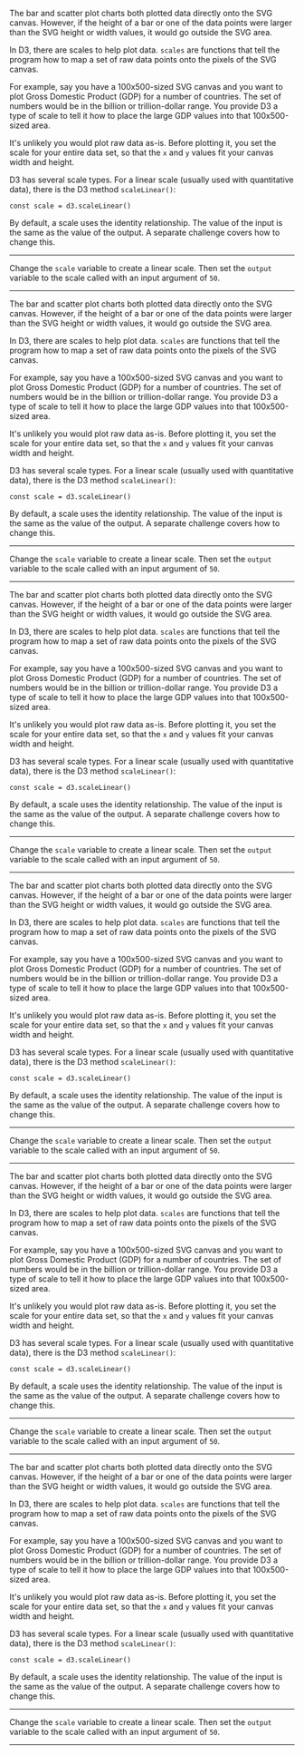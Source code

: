 <div class="challenge-instructions data-visualization-with-d3"><div><section id="description">
<p>The bar and scatter plot charts both plotted data directly onto the SVG canvas. However, if the height of a bar or one of the data points were larger than the SVG height or width values, it would go outside the SVG area.</p>
<p>In D3, there are scales to help plot data. <code>scales</code> are functions that tell the program how to map a set of raw data points onto the pixels of the SVG canvas.</p>
<p>For example, say you have a 100x500-sized SVG canvas and you want to plot Gross Domestic Product (GDP) for a number of countries. The set of numbers would be in the billion or trillion-dollar range. You provide D3 a type of scale to tell it how to place the large GDP values into that 100x500-sized area.</p>
<p>It's unlikely you would plot raw data as-is. Before plotting it, you set the scale for your entire data set, so that the <code>x</code> and <code>y</code> values fit your canvas width and height.</p>
<p>D3 has several scale types. For a linear scale (usually used with quantitative data), there is the D3 method <code>scaleLinear()</code>:</p>
<pre class="language-js" tabindex="0"><code class="language-js"><span class="token keyword">const</span> scale <span class="token operator">=</span> d3<span class="token punctuation">.</span><span class="token function">scaleLinear</span><span class="token punctuation">(</span><span class="token punctuation">)</span>
</code></pre>
<p>By default, a scale uses the identity relationship. The value of the input is the same as the value of the output. A separate challenge covers how to change this.</p>
</section></div><hr/><div><section id="instructions">
<p>Change the <code>scale</code> variable to create a linear scale. Then set the <code>output</code> variable to the scale called with an input argument of <code>50</code>.</p>
</section></div><hr/></div><div class="challenge-instructions data-visualization-with-d3"><div><section id="description">
<p>The bar and scatter plot charts both plotted data directly onto the SVG canvas. However, if the height of a bar or one of the data points were larger than the SVG height or width values, it would go outside the SVG area.</p>
<p>In D3, there are scales to help plot data. <code>scales</code> are functions that tell the program how to map a set of raw data points onto the pixels of the SVG canvas.</p>
<p>For example, say you have a 100x500-sized SVG canvas and you want to plot Gross Domestic Product (GDP) for a number of countries. The set of numbers would be in the billion or trillion-dollar range. You provide D3 a type of scale to tell it how to place the large GDP values into that 100x500-sized area.</p>
<p>It's unlikely you would plot raw data as-is. Before plotting it, you set the scale for your entire data set, so that the <code>x</code> and <code>y</code> values fit your canvas width and height.</p>
<p>D3 has several scale types. For a linear scale (usually used with quantitative data), there is the D3 method <code>scaleLinear()</code>:</p>
<pre class="language-js" tabindex="0"><code class="language-js"><span class="token keyword">const</span> scale <span class="token operator">=</span> d3<span class="token punctuation">.</span><span class="token function">scaleLinear</span><span class="token punctuation">(</span><span class="token punctuation">)</span>
</code></pre>
<p>By default, a scale uses the identity relationship. The value of the input is the same as the value of the output. A separate challenge covers how to change this.</p>
</section></div><hr/><div><section id="instructions">
<p>Change the <code>scale</code> variable to create a linear scale. Then set the <code>output</code> variable to the scale called with an input argument of <code>50</code>.</p>
</section></div><hr/></div><div class="challenge-instructions data-visualization-with-d3"><div><section id="description">
<p>The bar and scatter plot charts both plotted data directly onto the SVG canvas. However, if the height of a bar or one of the data points were larger than the SVG height or width values, it would go outside the SVG area.</p>
<p>In D3, there are scales to help plot data. <code>scales</code> are functions that tell the program how to map a set of raw data points onto the pixels of the SVG canvas.</p>
<p>For example, say you have a 100x500-sized SVG canvas and you want to plot Gross Domestic Product (GDP) for a number of countries. The set of numbers would be in the billion or trillion-dollar range. You provide D3 a type of scale to tell it how to place the large GDP values into that 100x500-sized area.</p>
<p>It's unlikely you would plot raw data as-is. Before plotting it, you set the scale for your entire data set, so that the <code>x</code> and <code>y</code> values fit your canvas width and height.</p>
<p>D3 has several scale types. For a linear scale (usually used with quantitative data), there is the D3 method <code>scaleLinear()</code>:</p>
<pre class="language-js" tabindex="0"><code class="language-js"><span class="token keyword">const</span> scale <span class="token operator">=</span> d3<span class="token punctuation">.</span><span class="token function">scaleLinear</span><span class="token punctuation">(</span><span class="token punctuation">)</span>
</code></pre>
<p>By default, a scale uses the identity relationship. The value of the input is the same as the value of the output. A separate challenge covers how to change this.</p>
</section></div><hr/><div><section id="instructions">
<p>Change the <code>scale</code> variable to create a linear scale. Then set the <code>output</code> variable to the scale called with an input argument of <code>50</code>.</p>
</section></div><hr/></div><div class="challenge-instructions data-visualization-with-d3"><div><section id="description">
<p>The bar and scatter plot charts both plotted data directly onto the SVG canvas. However, if the height of a bar or one of the data points were larger than the SVG height or width values, it would go outside the SVG area.</p>
<p>In D3, there are scales to help plot data. <code>scales</code> are functions that tell the program how to map a set of raw data points onto the pixels of the SVG canvas.</p>
<p>For example, say you have a 100x500-sized SVG canvas and you want to plot Gross Domestic Product (GDP) for a number of countries. The set of numbers would be in the billion or trillion-dollar range. You provide D3 a type of scale to tell it how to place the large GDP values into that 100x500-sized area.</p>
<p>It's unlikely you would plot raw data as-is. Before plotting it, you set the scale for your entire data set, so that the <code>x</code> and <code>y</code> values fit your canvas width and height.</p>
<p>D3 has several scale types. For a linear scale (usually used with quantitative data), there is the D3 method <code>scaleLinear()</code>:</p>
<pre class="language-js" tabindex="0"><code class="language-js"><span class="token keyword">const</span> scale <span class="token operator">=</span> d3<span class="token punctuation">.</span><span class="token function">scaleLinear</span><span class="token punctuation">(</span><span class="token punctuation">)</span>
</code></pre>
<p>By default, a scale uses the identity relationship. The value of the input is the same as the value of the output. A separate challenge covers how to change this.</p>
</section></div><hr/><div><section id="instructions">
<p>Change the <code>scale</code> variable to create a linear scale. Then set the <code>output</code> variable to the scale called with an input argument of <code>50</code>.</p>
</section></div><hr/></div><div class="challenge-instructions data-visualization-with-d3"><div><section id="description">
<p>The bar and scatter plot charts both plotted data directly onto the SVG canvas. However, if the height of a bar or one of the data points were larger than the SVG height or width values, it would go outside the SVG area.</p>
<p>In D3, there are scales to help plot data. <code>scales</code> are functions that tell the program how to map a set of raw data points onto the pixels of the SVG canvas.</p>
<p>For example, say you have a 100x500-sized SVG canvas and you want to plot Gross Domestic Product (GDP) for a number of countries. The set of numbers would be in the billion or trillion-dollar range. You provide D3 a type of scale to tell it how to place the large GDP values into that 100x500-sized area.</p>
<p>It's unlikely you would plot raw data as-is. Before plotting it, you set the scale for your entire data set, so that the <code>x</code> and <code>y</code> values fit your canvas width and height.</p>
<p>D3 has several scale types. For a linear scale (usually used with quantitative data), there is the D3 method <code>scaleLinear()</code>:</p>
<pre class="language-js" tabindex="0"><code class="language-js"><span class="token keyword">const</span> scale <span class="token operator">=</span> d3<span class="token punctuation">.</span><span class="token function">scaleLinear</span><span class="token punctuation">(</span><span class="token punctuation">)</span>
</code></pre>
<p>By default, a scale uses the identity relationship. The value of the input is the same as the value of the output. A separate challenge covers how to change this.</p>
</section></div><hr/><div><section id="instructions">
<p>Change the <code>scale</code> variable to create a linear scale. Then set the <code>output</code> variable to the scale called with an input argument of <code>50</code>.</p>
</section></div><hr/></div><div class="challenge-instructions data-visualization-with-d3"><div><section id="description">
<p>The bar and scatter plot charts both plotted data directly onto the SVG canvas. However, if the height of a bar or one of the data points were larger than the SVG height or width values, it would go outside the SVG area.</p>
<p>In D3, there are scales to help plot data. <code>scales</code> are functions that tell the program how to map a set of raw data points onto the pixels of the SVG canvas.</p>
<p>For example, say you have a 100x500-sized SVG canvas and you want to plot Gross Domestic Product (GDP) for a number of countries. The set of numbers would be in the billion or trillion-dollar range. You provide D3 a type of scale to tell it how to place the large GDP values into that 100x500-sized area.</p>
<p>It's unlikely you would plot raw data as-is. Before plotting it, you set the scale for your entire data set, so that the <code>x</code> and <code>y</code> values fit your canvas width and height.</p>
<p>D3 has several scale types. For a linear scale (usually used with quantitative data), there is the D3 method <code>scaleLinear()</code>:</p>
<pre class="language-js" tabindex="0"><code class="language-js"><span class="token keyword">const</span> scale <span class="token operator">=</span> d3<span class="token punctuation">.</span><span class="token function">scaleLinear</span><span class="token punctuation">(</span><span class="token punctuation">)</span>
</code></pre>
<p>By default, a scale uses the identity relationship. The value of the input is the same as the value of the output. A separate challenge covers how to change this.</p>
</section></div><hr/><div><section id="instructions">
<p>Change the <code>scale</code> variable to create a linear scale. Then set the <code>output</code> variable to the scale called with an input argument of <code>50</code>.</p>
</section></div><hr/></div>